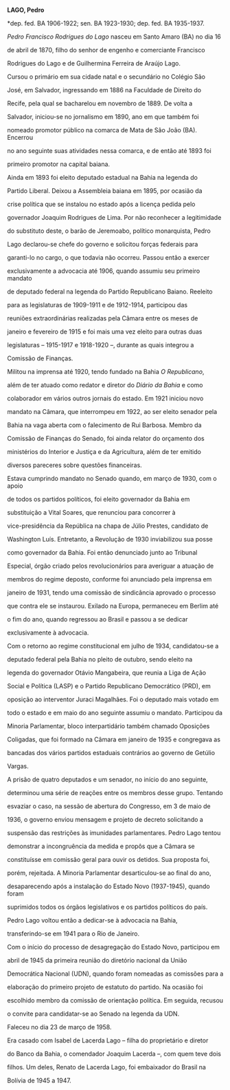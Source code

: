 **LAGO, Pedro**



\*dep. fed. BA 1906-1922; sen. BA 1923-1930; dep. fed. BA 1935-1937.



*Pedro Francisco Rodrigues do Lago* nasceu em Santo Amaro (BA) no dia 16

de abril de 1870, filho do senhor de engenho e comerciante Francisco

Rodrigues do Lago e de Guilhermina Ferreira de Araújo Lago.



Cursou o primário em sua cidade natal e o secundário no Colégio São

José, em Salvador, ingressando em 1886 na Faculdade de Direito do

Recife, pela qual se bacharelou em novembro de 1889. De volta a

Salvador, iniciou-se no jornalismo em 1890, ano em que também foi

nomeado promotor público na comarca de Mata de São João (BA). Encerrou

no ano seguinte suas atividades nessa comarca, e de então até 1893 foi

primeiro promotor na capital baiana.



Ainda em 1893 foi eleito deputado estadual na Bahia na legenda do

Partido Liberal. Deixou a Assembleia baiana em 1895, por ocasião da

crise política que se instalou no estado após a licença pedida pelo

governador Joaquim Rodrigues de Lima. Por não reconhecer a legitimidade

do substituto deste, o barão de Jeremoabo, político monarquista, Pedro

Lago declarou-se chefe do governo e solicitou forças federais para

garanti-lo no cargo, o que todavia não ocorreu. Passou então a exercer

exclusivamente a advocacia até 1906, quando assumiu seu primeiro mandato

de deputado federal na legenda do Partido Republicano Baiano. Reeleito

para as legislaturas de 1909-1911 e de 1912-1914, participou das

reuniões extraordinárias realizadas pela Câmara entre os meses de

janeiro e fevereiro de 1915 e foi mais uma vez eleito para outras duas

legislaturas – 1915-1917 e 1918-1920 –, durante as quais integrou a

Comissão de Finanças.



Militou na imprensa até 1920, tendo fundado na Bahia *O Republicano*,

além de ter atuado como redator e diretor do *Diário da Bahia* e como

colaborador em vários outros jornais do estado. Em 1921 iniciou novo

mandato na Câmara, que interrompeu em 1922, ao ser eleito senador pela

Bahia na vaga aberta com o falecimento de Rui Barbosa. Membro da

Comissão de Finanças do Senado, foi ainda relator do orçamento dos

ministérios do Interior e Justiça e da Agricultura, além de ter emitido

diversos pareceres sobre questões financeiras.



Estava cumprindo mandato no Senado quando, em março de 1930, com o apoio

de todos os partidos políticos, foi eleito governador da Bahia em

substituição a Vital Soares, que renunciou para concorrer à

vice-presidência da República na chapa de Júlio Prestes, candidato de

Washington Luís. Entretanto, a Revolução de 1930 inviabilizou sua posse

como governador da Bahia. Foi então denunciado junto ao Tribunal

Especial, órgão criado pelos revolucionários para averiguar a atuação de

membros do regime deposto, conforme foi anunciado pela imprensa em

janeiro de 1931, tendo uma comissão de sindicância aprovado o processo

que contra ele se instaurou. Exilado na Europa, permaneceu em Berlim até

o fim do ano, quando regressou ao Brasil e passou a se dedicar

exclusivamente à advocacia.



Com o retorno ao regime constitucional em julho de 1934, candidatou-se a

deputado federal pela Bahia no pleito de outubro, sendo eleito na

legenda do governador Otávio Mangabeira, que reunia a Liga de Ação

Social e Política (LASP) e o Partido Republicano Democrático (PRD), em

oposição ao interventor Juraci Magalhães. Foi o deputado mais votado em

todo o estado e em maio do ano seguinte assumiu o mandato. Participou da

Minoria Parlamentar, bloco interpartidário também chamado Oposições

Coligadas, que foi formado na Câmara em janeiro de 1935 e congregava as

bancadas dos vários partidos estaduais contrários ao governo de Getúlio

Vargas.



A prisão de quatro deputados e um senador, no início do ano seguinte,

determinou uma série de reações entre os membros desse grupo. Tentando

esvaziar o caso, na sessão de abertura do Congresso, em 3 de maio de

1936, o governo enviou mensagem e projeto de decreto solicitando a

suspensão das restrições às imunidades parlamentares. Pedro Lago tentou

demonstrar a incongruência da medida e propôs que a Câmara se

constituísse em comissão geral para ouvir os detidos. Sua proposta foi,

porém, rejeitada. A Minoria Parlamentar desarticulou-se ao final do ano,

desaparecendo após a instalação do Estado Novo (1937-1945), quando foram

suprimidos todos os órgãos legislativos e os partidos políticos do país.

Pedro Lago voltou então a dedicar-se à advocacia na Bahia,

transferindo-se em 1941 para o Rio de Janeiro.



Com o início do processo de desagregação do Estado Novo, participou em

abril de 1945 da primeira reunião do diretório nacional da União

Democrática Nacional (UDN), quando foram nomeadas as comissões para a

elaboração do primeiro projeto de estatuto do partido. Na ocasião foi

escolhido membro da comissão de orientação política. Em seguida, recusou

o convite para candidatar-se ao Senado na legenda da UDN.



Faleceu no dia 23 de março de 1958.



Era casado com Isabel de Lacerda Lago – filha do proprietário e diretor

do Banco da Bahia, o comendador Joaquim Lacerda –, com quem teve dois

filhos. Um deles, Renato de Lacerda Lago, foi embaixador do Brasil na

Bolívia de 1945 a 1947.



